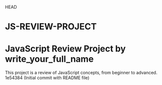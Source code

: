  HEAD
# JS-REVIEW-PROJECT

# JavaScript Review Project by write_your_full_name
This project is a review of JavaScript concepts, from beginner to advanced.
 1e54384 (Initial commit with README file)
